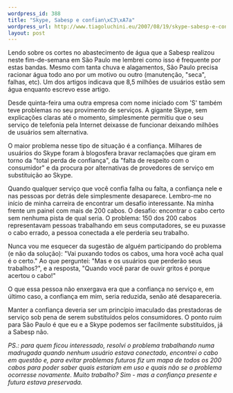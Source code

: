 ```yaml
--- 
wordpress_id: 388
title: "Skype, Sabesp e confian\xC3\xA7a"
wordpress_url: http://www.tiagoluchini.eu/2007/08/19/skype-sabesp-e-confianca/
layout: post
---
```

Lendo sobre os cortes no abastecimento de água que a Sabesp realizou neste fim-de-semana em São Paulo me lembrei como isso é frequente por estas bandas. Mesmo com tanta chuva e alagamentos, São Paulo precisa racionar água todo ano por um motivo ou outro (manutenção, "seca", falhas, etc). Um dos artigos indicava que 8,5 milhões de usuários estão sem água enquanto escrevo esse artigo.

Desde quinta-feira uma outra empresa com nome iniciado com 'S' também teve problemas no seu provimento de serviços. A gigante Skype, sem explicações claras até o momento, simplesmente permitiu que o seu serviço de telefonia pela Internet deixasse de funcionar deixando milhões de usuários sem alternativa.

O maior problema nesse tipo de situação é a confiança. Milhares de usuários do Skype foram à blogosfera bravar reclamações que giram em torno da "total perda de confiança", da "falta de respeito com o consumidor" e da procura por alternativas de provedores de serviço em substituição ao Skype.

Quando qualquer serviço que você confia falha ou falta, a confiança nele e nas pessoas por detrás dele simplesmente desaparece. Lembro-me no início de minha carreira de encontrar um desafio interessante. Na minha frente um painel com mais de 200 cabos. O desafio: encontrar o cabo certo sem nenhuma pista de qual seria. O problema: 150 dos 200 cabos representavam pessoas trabalhando em seus computadores, se eu puxasse o cabo errado, a pessoa conectada a ele perderia seu trabalho.

Nunca vou me esquecer da sugestão de alguém participando do problema (e não da solução): "Vai puxando todos os cabos, uma hora você acha qual é o certo." Ao que perguntei: "Mas e os usuários que perderão seus trabalhos?", e a resposta, "Quando você parar de ouvir gritos é porque acertou o cabo!"

O que essa pessoa não enxergava era que a confiança no serviço e, em último caso, a confiança em mim, seria reduzida, senão até desapareceria.

Manter a confiança deveria ser um princípio imaculado das prestadoras de serviço sob pena de serem substituídos pelos consumidores. O ponto ruim para São Paulo é que eu e a Skype podemos ser facilmente substituídos, já a Sabesp não.

<em>PS.: para quem ficou interessado, resolvi o problema trabalhando numa madrugada quando nenhum usuário estava conectado, encontrei o cabo em questão e, para evitar problemas futuros fiz um mapa de todos os 200 cabos para poder saber quais estariam em uso e quais não se o problema ocorresse novamente. Muito trabalho? Sim - mas a confiança presente e futura estava preservada.</em>
